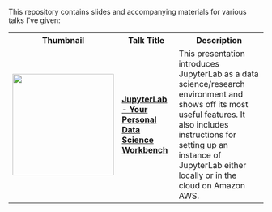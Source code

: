 This repository contains slides and accompanying materials for various talks I've given:

<table>
  <tbody>
    <tr>
      <th>Thumbnail</th>
      <th>Talk Title</th>
      <th>Description</th>
    </tr>
    <tr>
      <td><img src="https://github.com/markusschanta/talks/raw/readme/2018-03%20-%20JupyterLab%20-%20Full%20Stack%20Quants/banner.jpg" width="200"></td>
      <td><a href="2018-03%20-%20JupyterLab%20-%20Full%20Stack%20Quants"><b>JupyterLab - Your Personal Data Science Workbench</b></a></td>
      <td>This presentation introduces JupyterLab as a data science/research environment and shows off its most useful features. It also includes instructions for setting up an instance of JupyterLab either locally or in the cloud on Amazon AWS.</td>
    </tr>
  </tbody>
</table>
